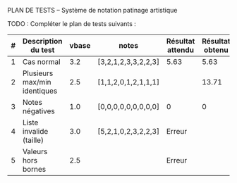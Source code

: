 PLAN DE TESTS – Système de notation patinage artistique

TODO : Compléter le plan de tests suivants : 

| # | Description du test          | vbase | notes                | Résultat attendu | Résultat obtenu |
|---|------------------------------|-------|----------------------|------------------|-----------------|
| 1 | Cas normal                   | 3.2   | [3,2,1,2,3,3,2,2,3]  | 5.63             | 5.63            |
| 2 | Plusieurs max/min identiques | 2.5   | [1,1,2,0,1,2,1,1,1]  |                  | 13.71           |
| 3 | Notes négatives              | 1.0   | [0,0,0,0,0,0,0,0,0]  | 0                | 0               |
| 4 | Liste invalide (taille)      | 3.0   | [5,2,1,0,2,3,2,2,3]  | Erreur           |                 |
| 5 | Valeurs hors bornes          | 2.5   |                      | Erreur           |                 |

